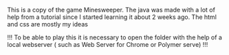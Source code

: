 This is a copy of the game Minesweeper. The java was made with a lot of help from a tutorial since I started learning it about 2 weeks ago. The html and css are mostly my ideas

!!! To be able to play this it is necessary to open the folder with the help of a local webserver ( such as Web Server for Chrome or Polymer serve) !!!
